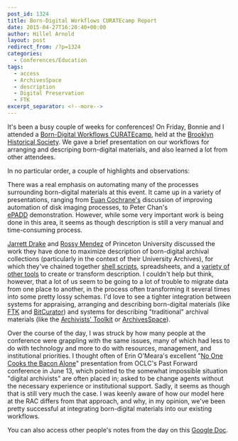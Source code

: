 ```yaml
---
post_id: 1324
title: Born-Digital Workflows CURATEcamp Report
date: 2015-04-27T16:20:40+00:00
author: Hillel Arnold
layout: post
redirect_from: /?p=1324
categories:
  - Conferences/Education
tags:
  - access
  - ArchivesSpace
  - description
  - Digital Preservation
  - FTK
excerpt_separator: <!--more-->
---
```

It's been a busy couple of weeks for conferences! On Friday, Bonnie and I attended a [Born-Digital Workflows CURATEcamp](http://wiki.curatecamp.org/index.php/Born-Digital_Workflows_CURATEcamp,_April_23rd_at_Brooklyn_Historical_Society), held at the [Brooklyn Historical Society](http://brooklynhistory.org/). We gave a brief presentation on our workflows for arranging and descriping born-digital materials, and also learned a lot from other attendees.<!--more-->

In no particular order, a couple of highlights and observations:

There was a real emphasis on automating many of the processes surrounding born-digital materials at this event. It came up in a variety of presentations, ranging from [Euan Cochrane's](http://www.euancochrane.com/) discussion of improving automation of disk imaging processes, to Peter Chan's [ePADD](http://suif.stanford.edu/~hangal/epadd/) demonstration. However, while some very important work is being done in this area, it seems as though description is still a very manual and time-consuming process.

[Jarrett Drake](https://blogs.princeton.edu/mudd/2014/06/meet-mudds-jarrett-m-drake/) and [Rossy Mendez](https://blogs.princeton.edu/mudd/author/rmendez/) of Princeton University discussed the work they have done to maximize description of born-digital archival collections (particularly in the context of their University Archives), for which they've chained together [shell scripts](https://github.com/pulibrary/sipper), spreadsheets, and a [variety of other tools](https://drive.google.com/folderview?id=0B6NCn2bEXEBjaTJLNGJCcHhrS0E&usp=sharing) to create or transform description. I couldn't help but think, however, that a lot of us seem to be going to a lot of trouble to migrate data from one place to another, in the process often transforming it several times into some pretty lossy schemas. I'd love to see a tighter integration between systems for appraising, arranging and describing born-digital materials (like [FTK](http://accessdata.com/solutions/digital-forensics/forensic-toolkit-ftk) and [BitCurator](http://www.bitcurator.net/)) and systems for describing "traditional" archival materials (like the [Archivists' Toolkit](http://archiviststoolkit.org/) or [ArchivesSpace](http://archivesspace.org/)).

Over the course of the day, I was struck by how many people at the conference were grappling with the same issues, many of which had less to do with technology and more to do with resources, management, and institutional priorities. I thought often of Erin O'Meara's excellent "[No One Cooks the Bacon Alone](https://www.youtube.com/watch?v=xnQ5G1fH5-8)" presentation from OCLC's Past Forward conference in June 13, which pointed to the somewhat impossible situation "digital archivists" are often placed in; asked to be change agents without the necessary experience or institutional support. Sadly, it seems as though that is still very much the case. I was keenly aware of how our model here at the RAC differs from that approach, and why, in my opinion, we've been pretty successful at integrating born-digital materials into our existing workflows.

You can also access other people's notes from the day on this [Google Doc](https://docs.google.com/document/d/1JlEiX0uzOGkyJ-josxRUijxl0APWltqAV1gv-jTYWDo/edit).
